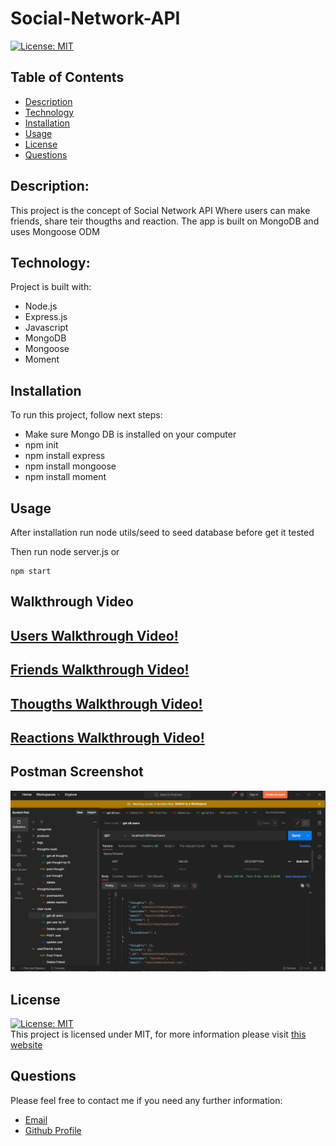# Social-Network-API
[![License: MIT](https://img.shields.io/badge/License-MIT-yellow.svg)](https://opensource.org/licenses/MIT) <br>

## Table of Contents

- [Description](#description)
- [Technology](#Technology)
- [Installation](#installation)
- [Usage](#usage)
- [License](#license)
- [Questions](#questions)

## Description:

This project is the concept of Social Network API Where users can make friends, share teir thougths and reaction. 
The app is built on MongoDB and uses Mongoose ODM

## Technology:

Project is built with:


- Node.js
- Express.js
- Javascript
- MongoDB
- Mongoose
- Moment

## Installation

To run this project,  follow next steps:

- Make sure  Mongo DB is installed on your computer
- npm init
- npm install express
- npm install mongoose
- npm install moment

## Usage

After installation  run  node utils/seed to seed database before get it tested

Then run node server.js or 

```
npm start
```

## Walkthrough Video

[ Users Walkthrough Video!](https://youtu.be/V0fyEOfD00Q)
--------
[ Friends Walkthrough Video!](https://youtu.be/I3fv0yknUEg)
--------
[ Thougths Walkthrough Video!](https://youtu.be/Ym6FCgllQrM)
--------
[ Reactions Walkthrough Video!](https://youtu.be/MAQogcBd06o)
--------
## Postman Screenshot

![Screenshot](./utils/screenshots/postman.jpg)

## License

[![License: MIT](https://img.shields.io/badge/License-MIT-yellow.svg)](https://opensource.org/licenses/MIT) <br>
This project is licensed under MIT, for more information please visit [this website](https://opensource.org/licenses/MIT)


## Questions

Please feel free to contact me if you need any further information:

- [Email](mailto:felixbor@gmail.com)
- [Github Profile](https://github.com/felixbor)